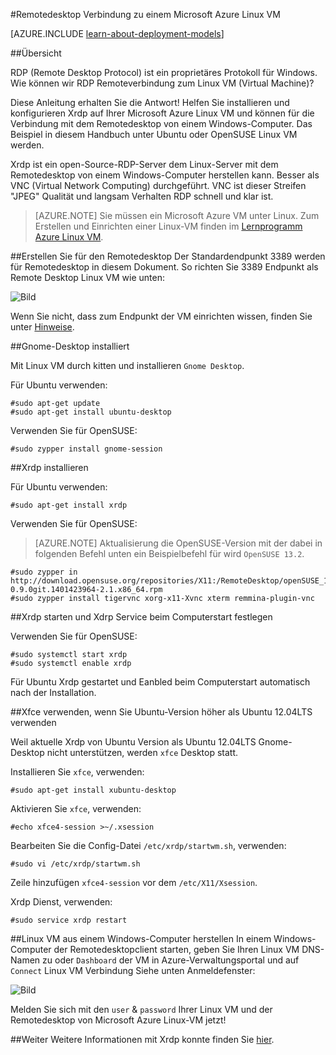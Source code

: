 <properties
    pageTitle="Remote Desktop Linux VM | Microsoft Azure"
    description="Informationen Sie zum Installieren und Konfigurieren von Remotedesktop Verbindung zu einem Microsoft Azure Linux VM"
    services="virtual-machines-linux"
    documentationCenter=""
    authors="SuperScottz"
    manager="timlt"
    editor=""
    tags="azure-service-management"/>

<tags
    ms.service="virtual-machines-linux"
    ms.workload="infrastructure-services"
    ms.tgt_pltfrm="vm-linux"
    ms.devlang="na"
    ms.topic="article"
    ms.date="02/01/2016"
    ms.author="mingzhan"/>


#<a name="using-remote-desktop-to-connect-to-a-microsoft-azure-linux-vm"></a>Remotedesktop Verbindung zu einem Microsoft Azure Linux VM

[AZURE.INCLUDE [learn-about-deployment-models](../../includes/learn-about-deployment-models-classic-include.md)]


##<a name="overview"></a>Übersicht

RDP (Remote Desktop Protocol) ist ein proprietäres Protokoll für Windows. Wie können wir RDP Remoteverbindung zum Linux VM (Virtual Machine)?

Diese Anleitung erhalten Sie die Antwort! Helfen Sie installieren und konfigurieren Xrdp auf Ihrer Microsoft Azure Linux VM und können für die Verbindung mit dem Remotedesktop von einem Windows-Computer. Das Beispiel in diesem Handbuch unter Ubuntu oder OpenSUSE Linux VM werden.

Xrdp ist ein open-Source-RDP-Server dem Linux-Server mit dem Remotedesktop von einem Windows-Computer herstellen kann. Besser als VNC (Virtual Network Computing) durchgeführt. VNC ist dieser Streifen "JPEG" Qualität und langsam Verhalten RDP schnell und klar ist.


> [AZURE.NOTE] Sie müssen ein Microsoft Azure VM unter Linux. Zum Erstellen und Einrichten einer Linux-VM finden im [Lernprogramm Azure Linux VM](virtual-machines-linux-classic-createportal.md).


##<a name="create-endpoint-for-remote-desktop"></a>Erstellen Sie für den Remotedesktop
Der Standardendpunkt 3389 werden für Remotedesktop in diesem Dokument. So richten Sie 3389 Endpunkt als Remote Desktop Linux VM wie unten:


![Bild](./media/virtual-machines-linux-classic-remote-desktop/no1.png)


Wenn Sie nicht, dass zum Endpunkt der VM einrichten wissen, finden Sie unter [Hinweise](virtual-machines-linux-classic-setup-endpoints.md).


##<a name="install-gnome-desktop"></a>Gnome-Desktop installiert

Mit Linux VM durch kitten und installieren `Gnome Desktop`.

Für Ubuntu verwenden:

    #sudo apt-get update
    #sudo apt-get install ubuntu-desktop


Verwenden Sie für OpenSUSE:

    #sudo zypper install gnome-session

##<a name="install-xrdp"></a>Xrdp installieren

Für Ubuntu verwenden:

    #sudo apt-get install xrdp

Verwenden Sie für OpenSUSE:

> [AZURE.NOTE] Aktualisierung die OpenSUSE-Version mit der dabei in folgenden Befehl unten ein Beispielbefehl für wird `OpenSUSE 13.2`.

    #sudo zypper in http://download.opensuse.org/repositories/X11:/RemoteDesktop/openSUSE_13.2/x86_64/xrdp-0.9.0git.1401423964-2.1.x86_64.rpm
    #sudo zypper install tigervnc xorg-x11-Xvnc xterm remmina-plugin-vnc


##<a name="start-xrdp-and-set-xdrp-service-at-boot-up"></a>Xrdp starten und Xdrp Service beim Computerstart festlegen

Verwenden Sie für OpenSUSE:

    #sudo systemctl start xrdp
    #sudo systemctl enable xrdp

Für Ubuntu Xrdp gestartet und Eanbled beim Computerstart automatisch nach der Installation.

##<a name="using-xfce-if-you-are-using-ubuntu-version-later-than-ubuntu-1204lts"></a>Xfce verwenden, wenn Sie Ubuntu-Version höher als Ubuntu 12.04LTS verwenden

Weil aktuelle Xrdp von Ubuntu Version als Ubuntu 12.04LTS Gnome-Desktop nicht unterstützen, werden `xfce` Desktop statt.

Installieren Sie `xfce`, verwenden:

    #sudo apt-get install xubuntu-desktop

Aktivieren Sie `xfce`, verwenden:

    #echo xfce4-session >~/.xsession

Bearbeiten Sie die Config-Datei `/etc/xrdp/startwm.sh`, verwenden:

    #sudo vi /etc/xrdp/startwm.sh   

Zeile hinzufügen `xfce4-session` vor dem `/etc/X11/Xsession`.

Xrdp Dienst, verwenden:

    #sudo service xrdp restart


##<a name="connect-your-linux-vm-from-a-windows-machine"></a>Linux VM aus einem Windows-Computer herstellen
In einem Windows-Computer der Remotedesktopclient starten, geben Sie Ihren Linux VM DNS-Namen zu oder `Dashboard` der VM in Azure-Verwaltungsportal und auf `Connect` Linux VM Verbindung Siehe unten Anmeldefenster:

![Bild](./media/virtual-machines-linux-classic-remote-desktop/no2.png)

Melden Sie sich mit den `user`  &  `password` Ihrer Linux VM und der Remotedesktop von Microsoft Azure Linux-VM jetzt!


##<a name="next"></a>Weiter
Weitere Informationen mit Xrdp konnte finden Sie [hier](http://www.xrdp.org/).
